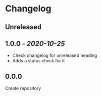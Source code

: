 # Changelog

## Unreleased

## 1.0.0 - *2020-10-25*

- Check changelog for unreleased heading
- Adds a status check for it

## 0.0.0

Create repository
